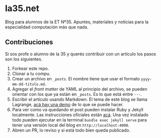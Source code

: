 # la35.net

Blog para alumnos de la ET Nº35. Apuntes, materiales y noticias para la especialidad computación más que nada.

## Contribuciones

Si sos profe o alumno de la 35 y querés contribuir con un artículo los pasos son los siguientes.

1. Forkear este repo.
2. Clonar a tu compu.
3. Crear un archivo en `_posts`. El nombre tiene que usar el formato `yyyy-mm-dd-titulo.md`.
4. Agregar el _front matter_ de YAML al principio del archivo, se pueden orientar con los que ya están en `_posts`. Es lo que está entre `---`.
5. Escribir el artículo usando Markdown. El tema de este blog se llama Lagrange, [acá hay una demo](https://lenpaul.github.io/Lagrange/journal/text-formatting-examples.html) de lo que se puede hacer.
6. Para ver como va quedando el post pueden instalar Ruby y Jekyll localmente. Las instrucciones oficiales están [acá](https://jekyllrb.com/docs/installation/). Una vez instalado todo pueden ejecutar en la terminal `bundle exec jekyll serve` para tener una versión local del blog en `http://localhost:4000`.
7. Abren un PR, lo reviso y si está todo bien queda publicado.
